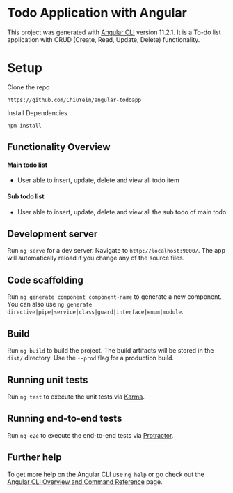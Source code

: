 # Todo Application with Angular

This project was generated with [Angular CLI](https://github.com/angular/angular-cli) version 11.2.1.
It is a To-do list application with CRUD (Create, Read, Update, Delete) functionality.

# Setup
Clone the repo

```https://github.com/ChiuYein/angular-todoapp```

Install Dependencies

```npm install```

## Functionality Overview

#### Main todo list
* User able to insert, update, delete and view all todo item

#### Sub todo list 
* User able to insert, update, delete and view all the sub todo of main todo 

## Development server

Run `ng serve` for a dev server. Navigate to `http://localhost:9000/`. The app will automatically reload if you change any of the source files.

## Code scaffolding

Run `ng generate component component-name` to generate a new component. You can also use `ng generate directive|pipe|service|class|guard|interface|enum|module`.

## Build

Run `ng build` to build the project. The build artifacts will be stored in the `dist/` directory. Use the `--prod` flag for a production build.

## Running unit tests

Run `ng test` to execute the unit tests via [Karma](https://karma-runner.github.io).

## Running end-to-end tests

Run `ng e2e` to execute the end-to-end tests via [Protractor](http://www.protractortest.org/).

## Further help

To get more help on the Angular CLI use `ng help` or go check out the [Angular CLI Overview and Command Reference](https://angular.io/cli) page.
